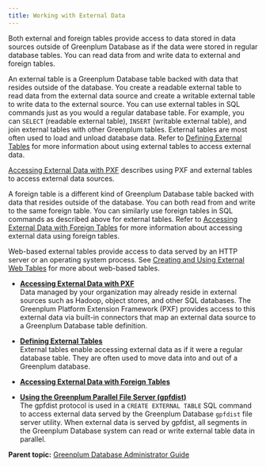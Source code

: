 ```yaml
---
title: Working with External Data 
---
```


Both external and foreign tables provide access to data stored in data sources outside of Greenplum Database as if the data were stored in regular database tables. You can read data from and write data to external and foreign tables.

An external table is a Greenplum Database table backed with data that resides outside of the database. You create a readable external table to read data from the external data source and create a writable external table to write data to the external source. You can use external tables in SQL commands just as you would a regular database table. For example, you can `SELECT` \(readable external table\), `INSERT` \(writable external table\), and join external tables with other Greenplum tables. External tables are most often used to load and unload database data. Refer to [Defining External Tables](g-external-tables.html) for more information about using external tables to access external data.

[Accessing External Data with PXF](pxf-overview.html) describes using PXF and external tables to access external data sources.

A foreign table is a different kind of Greenplum Database table backed with data that resides outside of the database. You can both read from and write to the same foreign table. You can similarly use foreign tables in SQL commands as described above for external tables. Refer to [Accessing External Data with Foreign Tables](g-foreign.html) for more information about accessing external data using foreign tables.

Web-based external tables provide access to data served by an HTTP server or an operating system process. See [Creating and Using External Web Tables](g-creating-and-using-web-external-tables.html) for more about web-based tables.

-   **[Accessing External Data with PXF](../external/pxf-overview.html)**  
Data managed by your organization may already reside in external sources such as Hadoop, object stores, and other SQL databases. The Greenplum Platform Extension Framework \(PXF\) provides access to this external data via built-in connectors that map an external data source to a Greenplum Database table definition.
-   **[Defining External Tables](../external/g-external-tables.html)**  
External tables enable accessing external data as if it were a regular database table. They are often used to move data into and out of a Greenplum database.
-   **[Accessing External Data with Foreign Tables](../external/g-foreign.html)**  

-   **[Using the Greenplum Parallel File Server \(gpfdist\)](../external/g-using-the-greenplum-parallel-file-server--gpfdist-.html)**  
The gpfdist protocol is used in a `CREATE EXTERNAL TABLE` SQL command to access external data served by the Greenplum Database `gpfdist` file server utility. When external data is served by gpfdist, all segments in the Greenplum Database system can read or write external table data in parallel.

**Parent topic:** [Greenplum Database Administrator Guide](../admin_guide.html)

